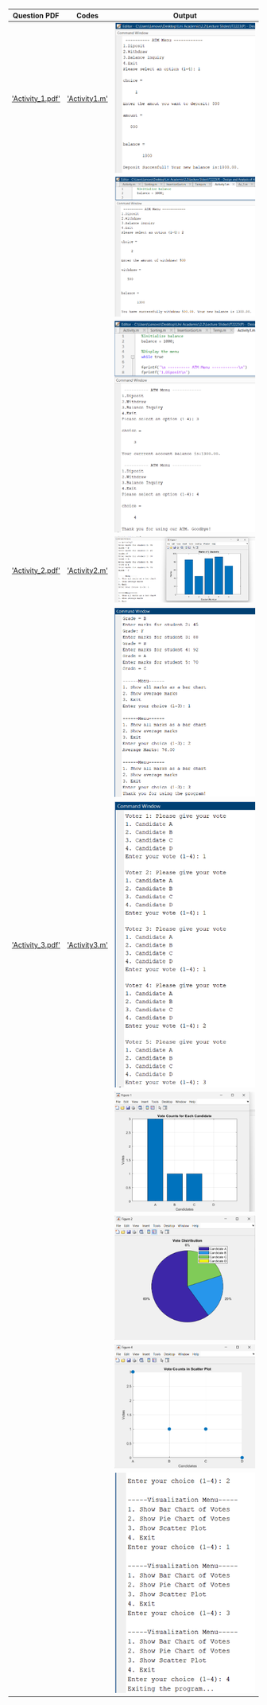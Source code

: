 
 | Question PDF | Codes | Output |
 |---------|-------|--------|
 |['Activity_1.pdf'](./Codes/Activity_1.pdf)|['Activity1.m'](./Codes/Activity1.m)|![1_1.png](./Outputs/1_1.png)|
 | | |![1_2.png](./Outputs/1_2.png)|
 | | |![1_3.png](./Outputs/1_3.png)|
 |['Activity_2.pdf'](./Codes/Activity_2.pdf)|['Activity2.m'](./Codes/Activity2.m)|![2_1.png](./Outputs/2_1.png)|
 | | |![2_2.png](./Outputs/2_2.png)|
 |['Activity_3.pdf'](./Codes/Activity_3.pdf)|['Activity3.m'](./Codes/Activity3.m)|![3_1.png](./Outputs/3_1.png)|
 | | |![3_2.png](./Outputs/3_2.png)|
 | | |![3_3.png](./Outputs/3_3.png)|
 | | |![3_4.png](./Outputs/3_4.png)|
 | | |![3_5.png](./Outputs/3_5.png)|
     

